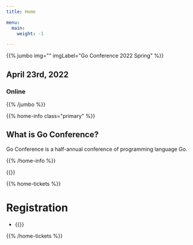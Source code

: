 ```yaml
---
title: Home

menu:
  main:
    weight: -1

---
```



{{% jumbo img="" imgLabel="Go Conference 2022 Spring" %}}

## April 23rd, 2022
### Online

{{% /jumbo %}}

{{% home-info class="primary" %}}
## What is Go Conference?

Go Conference is a half-annual conference of programming language Go.

{{% /home-info %}}

<!-- ... -->
<!-- ... -->
<!-- ... -->

{{<cfp starts="2021-10-04"
       ends="2021-12-06"
       url="https://www.papercall.io/gocon-2022-spring">}}

<!--
{{% home-speakers %}}
## Speakers

{{< button-link label="See all speakers"
                url="./speakers"
                icon="right" >}}

{{% button-link label="Ask the speakers"
url="https://app.sli.do/event/xchxcoal/"
icon="right" %}}

{{% /home-speakers %}}
-->


{{% home-tickets %}}
# Registration

<ul>
<li>{{<ticket name="Sessions"
           starts="2022-03-01"
           ends="2022-04-23"
           price="0 JPY"
           url="https://gocon.connpass.com/event/212162/">}}
</li>
</ul>

{{% /home-tickets %}}

<!--
{{% partners categories="gold,silver,bronze,green" %}}
# Partners
{{% /partners %}}
-->

<!--
<div style="text-align: center; margin-bottom: 20px;">

## For partners
If your company wants to sponsor, show the following slides:

{{% button-link label="See Sponsership plans"
                url="https://drive.google.com/file/d/1TVTPtHXOSvABu8OjtAZZVVGn1uhQN8oo/view"
                icon="link" %}}
</div>
-->

<!-- ... -->

<!-- ... -->
